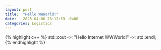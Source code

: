 ```yaml
---
layout: post
title:  "Hello WWWorld!"
date:   2025-04-06 23:12:59 -0400
categories: Logistics
---
```

{% highlight c++ %}
std::cout << "Hello Internet WWWorld!" << std::endl;
{% endhighlight %}
